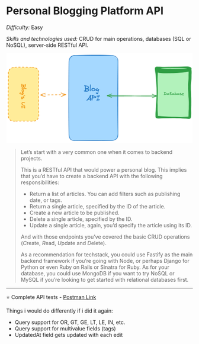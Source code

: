 # Personal Blogging Platform API
*Difficulty:* Easy

*Skills and technologies used:* CRUD for main operations, databases (SQL or NoSQL), server-side RESTful API.

![blog api diagram](/docs/images/project1-blog_api_diagram.png)

> Let’s start with a very common one when it comes to backend projects.
> 
> This is a RESTful API that would power a personal blog. This implies that you’d have to create a backend API with the following responsibilities:
> 
> - Return a list of articles. You can add filters such as publishing date, or tags.
> - Return a single article, specified by the ID of the article.
> - Create a new article to be published.
> - Delete a single article, specified by the ID.
> - Update a single article, again, you’d specify the article using its ID.
> 
> And with those endpoints you’ve covered the basic CRUD operations (*C*reate, *R*ead, *U*pdate and *D*elete).
> 
> As a recommendation for techstack, you could use Fastify as the main backend framework if you’re going with Node, or perhaps Django for Python or even Ruby on Rails or Sinatra for Ruby. As for your database, you could use MongoDB if you want to try NoSQL or MySQL if you’re looking to get started with relational databases first.

---

:star: Complete
API tests - [Postman Link](https://web.postman.co/workspace/My-Workspace~4f4320b5-1d60-41a4-8664-dd205c664ab4/collection/39756345-1117c836-b9bc-429d-add0-dc78a79d5d13?action=share&source=copy-link&creator=39756345)

Things i would do differently if i did it again:
- Query support for OR, GT, GE, LT, LE, IN, etc. 
- Query support for multivalue fields (tags)
- UpdatedAt field gets updated with each edit
